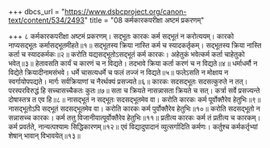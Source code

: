 +++
dbcs_url = "https://www.dsbcproject.org/canon-text/content/534/2493"
title = "08 कर्मकारकपरीक्षा अष्टमं प्रकरणम्"

+++
८
कर्मकारकपरीक्षा अष्टमं प्रकरणम्।
सद्भूतः कारकः कर्म सद्भूतं न करोत्ययम्। 
कारको नाप्यसद्भूतः कर्मासद्भूतमीहते॥१॥
सद्भूतस्य क्रिया नास्ति कर्म च स्यादकर्तृकम्। 
सद्भूतस्य क्रिया नास्ति कर्ता च स्यादकर्मकः॥२॥
करोति यद्यसद्भूतोऽसद्भूतं कर्म कारकः। 
अहेतुकं भवेत्कर्म कर्ता चाहेतुको भवेत्॥३॥
हेतावसति कार्यं च कारणं च न विद्यते। 
तदभावे क्रिया कर्ता करणं च न विद्यते॥४॥
धर्माधर्मौ न विद्येते क्रियादीनामसंभवे। 
धर्मे चासत्यधर्मे च फलं तज्जं न विद्यते॥५॥
फलेऽसति न मोक्षाय न स्वर्गायोपपद्यते। 
मार्गः सर्वक्रियाणां च नैरर्थक्यं प्रसज्यते॥६॥
कारकः सदसद्भूतः सदसत्कुरुते न तत्।
परस्परविरुद्धं हि सच्चासच्चैकतः कुतः॥७॥
सता च क्रियते नासन्नासता क्रियते च सत्। 
कर्त्रा सर्वे प्रसज्यन्ते दोषास्तत्र त एव हि॥८॥
नासद्भूतं न सद्भूतः सदसद्भूतमेव वा। 
करोति कारकः कर्म पूर्वोक्तैरेव हेतुभिः॥९॥
नासद्भूतोऽपि सद्भूतं सदसद्भूतमेव वा। 
करोति कारकः कर्म पुर्वोक्तैरेव हेतुभिः॥१०॥
करोति सदसद्भूतो न सन्नासच्च कारकः। 
कर्म तत्तु विजानीयात्पूर्वोक्तैरेव हेतुभिः॥११॥
प्रतीत्य कारकः कर्म तं प्रतीत्य च कारकम्। 
कर्म प्रवर्तते, नान्यत्पश्यामः सिद्धिकारणम्॥१२॥
एवं विद्यादुपादानं व्युत्सर्गादिति कर्मणः। 
कर्तुश्च कर्मकर्तृभ्यां शेषान् भावान् विभावयेत्॥१३॥

